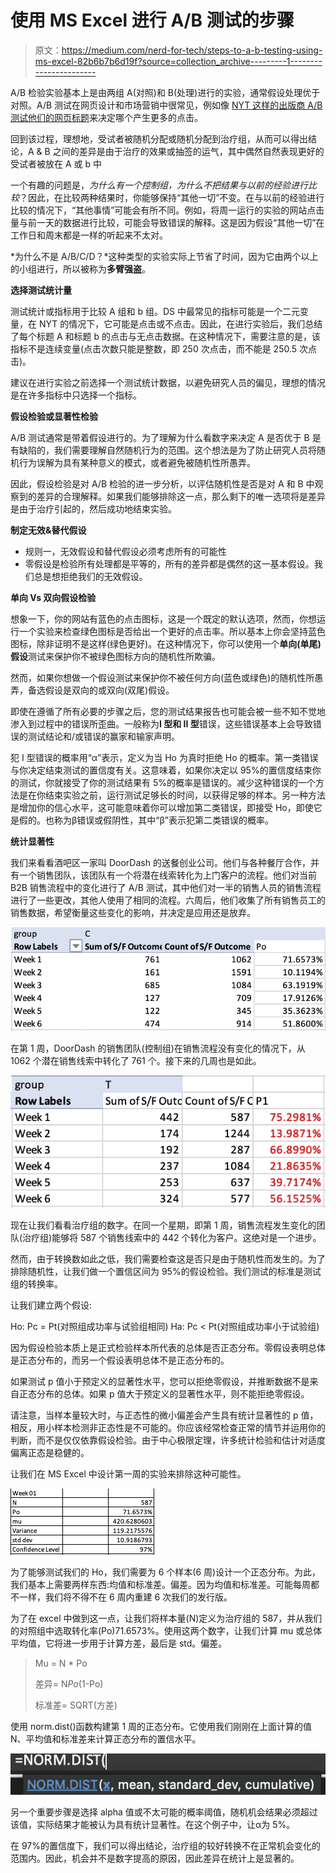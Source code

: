 # 使用 MS Excel 进行 A/B 测试的步骤

> 原文：<https://medium.com/nerd-for-tech/steps-to-a-b-testing-using-ms-excel-82b6b7b6d19f?source=collection_archive---------1----------------------->

A/B 检验实验基本上是由两组 A(对照)和 B(处理)进行的实验，通常假设处理优于对照。A/B 测试在网页设计和市场营销中很常见，例如像 [NYT 这样的出版商 A/B 测试他们的网页标题](https://blog.tjcx.me/p/new-york-times-ab-testing)来决定哪个产生更多的点击。

回到该过程，理想地，受试者被随机分配或随机分配到治疗组，从而可以得出结论，A & B 之间的差异是由于治疗的效果或抽签的运气，其中偶然自然表现更好的受试者被放在 A 或 b 中

一个有趣的问题是，*为什么有一个控制组，为什么不把结果与以前的经验进行比较*？因此，在比较两种结果时，你能够保持“其他一切”不变。在与以前的经验进行比较的情况下，“其他事情”可能会有所不同。例如，将周一运行的实验的网站点击量与前一天的数据进行比较，可能会导致错误的解释。这是因为假设“其他一切”在工作日和周末都是一样的听起来不太对。

*为什么不是 A/B/C/D？*这种类型的实验实际上节省了时间，因为它由两个以上的小组进行，所以被称为**多臂强盗**。

**选择测试统计量**

测试统计或指标用于比较 A 组和 b 组。DS 中最常见的指标可能是一个二元变量，在 NYT 的情况下，它可能是点击或不点击。因此，在进行实验后，我们总结了每个标题 A 和标题 b 的点击与无点击数据。在这种情况下，需要注意的是，该指标不是连续变量(点击次数只能是整数，即 250 次点击，而不能是 250.5 次点击)。

建议在进行实验之前选择一个测试统计数据，以避免研究人员的偏见，理想的情况是在许多指标中只选择一个指标。

**假设检验或显著性检验**

A/B 测试通常是带着假设进行的。为了理解为什么看数字来决定 A 是否优于 B 是有缺陷的，我们需要理解自然随机行为的范围。这个想法是为了防止研究人员将随机行为误解为具有某种意义的模式，或者避免被随机性所愚弄。

因此，假设检验是对 A/B 检验的进一步分析，以评估随机性是否是对 A 和 B 中观察到的差异的合理解释。如果我们能够排除这一点，那么剩下的唯一选项将是差异是由于治疗引起的，然后成功地结束实验。

**制定无效&替代假设**

*   规则一，无效假设和替代假设必须考虑所有的可能性
*   零假设是检验所有处理都是平等的，所有的差异都是偶然的这一基本假设。我们总是想拒绝我们的无效假设。

**单向 Vs 双向假设检验**

想象一下，你的网站有蓝色的点击图标，这是一个既定的默认选项，然而，你想运行一个实验来检查绿色图标是否给出一个更好的点击率。所以基本上你会坚持蓝色图标，除非证明不是这样(绿色更好)。在这种情况下，你可以使用一个**单向(单尾)假设**测试来保护你不被绿色图标方向的随机性所欺骗。

然而，如果你想做一个假设测试来保护你不被任何方向(蓝色或绿色)的随机性所愚弄，备选假设是双向的或双向(双尾)假设。

即使在遵循了所有必要的步骤之后，您的测试结果报告也可能会被一些不知不觉地渗入到过程中的错误所歪曲。一般称为**I 型和 II 型**错误，这些错误基本上会导致错误的测试结论和/或错误的赢家和输家声明。

犯 I 型错误的概率用“α”表示，定义为当 Ho 为真时拒绝 Ho 的概率。第一类错误与你决定结束测试的置信度有关。这意味着，如果你决定以 95%的置信度结束你的测试，你就接受了你的测试结果有 5%的概率是错误的。减少这种错误的一个方法是在你结束实验之前，运行测试足够长的时间，以获得足够的样本。另一种方法是增加你的信心水平，这可能意味着你可以增加第二类错误，即接受 Ho，即使它是假的。也称为β错误或假阴性，其中“β”表示犯第二类错误的概率。

**统计显著性**

我们来看看酒吧区一家叫 DoorDash 的送餐创业公司。他们与各种餐厅合作，并有一个销售团队，该团队有一个将潜在线索转化为上门客户的流程。他们对当前 B2B 销售流程中的变化进行了 A/B 测试，其中他们对一半的销售人员的销售流程进行了一些更改，其他人使用了相同的流程。六周后，他们收集了所有销售员工的销售数据，希望衡量这些变化的影响，并决定是应用还是放弃。

![](img/81b72a62fe870e5755d9e6c485705c14.png)

在第 1 周，DoorDash 的销售团队(控制组)在销售流程没有变化的情况下，从 1062 个潜在销售线索中转化了 761 个。接下来的几周也是如此。

![](img/91a550be344d783ba75ec4d07b2be975.png)

现在让我们看看治疗组的数字。在同一个星期，即第 1 周，销售流程发生变化的团队(治疗组)能够将 587 个销售线索中的 442 个转化为客户。这绝对是一个进步。

然而，由于转换数如此之低，我们需要检查这是否只是由于随机性而发生的。为了排除随机性，让我们做一个置信区间为 95%的假设检验。我们测试的标准是测试组的转换率。

让我们建立两个假设:

Ho: Pc = Pt(对照组成功率与试验组相同)
Ha: Pc < Pt(对照组成功率小于试验组)

因为假设检验本质上是正式检验样本所代表的总体是否正态分布。零假设表明总体是正态分布的，而另一个假设表明总体不是正态分布的。

如果测试 p 值小于预定义的显著性水平，您可以拒绝零假设，并推断数据不是来自正态分布的总体。如果 p 值大于预定义的显著性水平，则不能拒绝零假设。

请注意，当样本量较大时，与正态性的微小偏差会产生具有统计显著性的 p 值，相反，用小样本检测非正态性是不可能的。你应该经常检查正常的情节并运用你的判断，而不是仅仅依靠假设检验。由于中心极限定理，许多统计检验和估计对适度偏离正态是稳健的。

让我们在 MS Excel 中设计第一周的实验来排除这种可能性。

![](img/699178adfbe045c5d3d301bc3b5c5223.png)

为了能够测试我们的 Ho，我们需要为 6 个样本(6 周)设计一个正态分布。为此，我们基本上需要两样东西:均值和标准差。偏差。因为均值和标准差。可能每周都不一样，我们将不得不在 6 周内重建 6 次我们的发行版。

为了在 excel 中做到这一点，让我们将样本量(N)定义为治疗组的 587，并从我们的对照组中选取转化率(Po)71.6573%。使用这两个数字，让我们计算 mu 或总体平均值，它将进一步用于计算方差，最后是 std。偏差。

> Mu = N * Po
> 
> 差异= N*Po*(1-Po)
> 
> 标准差= SQRT(方差)

使用 norm.dist()函数构建第 1 周的正态分布。它使用我们刚刚在上面计算的值 N、平均值和标准差来计算正态分布的置信水平。

![](img/90bae456cc22d4f565b4501b8974acf1.png)

另一个重要步骤是选择 alpha 值或不太可能的概率阈值，随机机会结果必须超过该值，实际结果才能被认为具有统计显著性。在这个例子中，让α为 5%。

在 97%的置信度下，我们可以得出结论，治疗组的较好转换不在正常机会变化的范围内。因此，机会并不是数字提高的原因，因此差异在统计上是显著的。